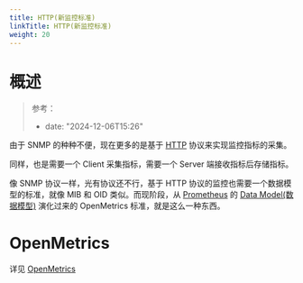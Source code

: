 ```yaml
---
title: HTTP(新监控标准)
linkTitle: HTTP(新监控标准)
weight: 20
---
```


# 概述

> 参考：
>
> - date: "2024-12-06T15:26"

由于 SNMP 的种种不便，现在更多的是基于 [HTTP](/docs/4.数据通信/Protocol/HTTP/HTTP.md) 协议来实现监控指标的采集。

同样，也是需要一个 Client 采集指标，需要一个 Server 端接收指标后存储指标。

像 SNMP 协议一样，光有协议还不行，基于 HTTP 协议的监控也需要一个数据模型的标准，就像 MIB 和 OID 类似。而现阶段，从 [Prometheus](/docs/6.可观测性/Metrics/Prometheus/Prometheus.md) 的 [Data Model(数据模型)](/docs/6.可观测性/Metrics/Prometheus/Storage/Data%20Model(数据模型).md) 演化过来的 OpenMetrics 标准，就是这么一种东西。

# OpenMetrics

详见 [OpenMetrics](/docs/6.可观测性/Metrics/监控系统概述/OpenMetrics.md)

